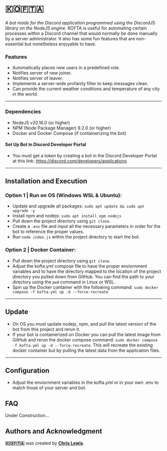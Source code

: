 # **​🇰​​🇴​​🇫​​🇹​​🇦**
*A bot made for the Discord application programmed using the DiscordJS library on the NodeJS engine.*
KOFTA is useful for automating certain processes within a Discord channel that would normally be done manually by a server administrator. It also has some fun features that are non-essential but nonetheless enjoyable to have.

### **Features**
- Automatically places new users in a predefined role.
- Notifies server of new joiner.
- Notifies server of leaver.
- Implements a server-wide profanity filter to keep messages clean.
- Can provide the current weather conditions and temperature of any city in the world.
---

### **Dependencies**
- NodeJS v20.16.0 (or higher)
- NPM (Node Package Manager) 9.2.0 (or higher)
- Docker and Docker Compose (if containerizing the bot)
#### Set Up Bot in Discord Developer Portal
- You must get a token by creating a bot in the Discord Developer Portal at this link: https://discord.com/developers/applications
---

## **Installation and Execution**
### Option 1 | Run on OS (Windows WSL & Ubuntu):
- Update and upgrade all packages: `sudo apt update && sudo apt upgrade -y`
- Install npm and nodejs: `sudo apt install npm nodejs`
- Pull down the project directory using `git clone`.
- Create a `.env` file and input all the necessary parameters in order for the bot to reference the proper values.
- Run `node index.js` within the project directory to start the bot.
### Option 2 | Docker Container:
- Pull down the project directory using `git clone`.
- Adjust the kofta.yml compose file to have the proper enviornment variables and to have the directory mapped to the location of the project directory you pulled down from GitHub. You can find the path to your directory using the `pwd` command in Linux or WSL.
- Spin up the Docker container with the following command: `sudo docker compose -f kofta.yml up -d --force-recreate`
---

## **Update**
- On OS you must update nodejs, npm, and pull the latest version of the bot from this project and rerun it.
- If your bot is containerized on Docker you can pull the latest image from GitHub and rerun the docker compose command: `sudo docker compose -f kofta.yml up -d --force-recreate`. This will recreate the existing docker container but by pulling the latest data from the application files.
---

## **Configuration**
- Adjust the enviornment variables in the kofta.yml or in your own .env to match those of your server and bot.

## **FAQ**
Under Construction...

## **Authors and Acknowledgment**
**​🇰​​🇴​​🇫​​🇹​​🇦** was created by **[Chris Lewis](https://github.com/Chris-LewisI)**.
